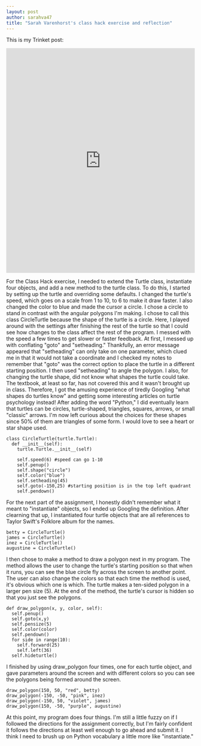 ```yaml
---
layout: post
author: sarahva47
title: "Sarah Varenhorst's class hack exercise and reflection"
---
```

This is my Trinket post:
<iframe src="https://trinket.io/embed/python/a431adc3f6" width="100%" height="600" frameborder="0" marginwidth="0" marginheight="0" allowfullscreen></iframe>

For the Class Hack exercise, I needed to extend the Turtle class, instantiate four objects, and add a new method to the turtle class. To do this, I started by setting up the turtle and overriding some defaults. I changed the turtle's speed, which goes on a scale from 1 to 10, to 6 to make it draw faster. I also changed the color to blue and made the cursor a circle. I chose a circle to stand in contrast with the angular polygons I'm making. I chose to call this class CircleTurtle because the shape of the turtle is a circle. Here, I played around with the settings after finishing the rest of the turtle so that I could see how changes to the class affect the rest of the program. I messed with the speed a few times to get slower or faster feedback. At first, I messed up with conflating "goto" and "setheading." Thankfully, an error message appeared that "setheading" can only take on one parameter, which clued me in that it would not take a coordinate and I checked my notes to remember that "goto" was the correct option to place the turtle in a different starting position. I then used "setheading" to angle the polygon. I also, for changing the turtle shape, did not know what shapes the turtle could take. The textbook, at least so far, has not covered this and it wasn't brought up in class. Therefore, I got the amusing experience of tiredly Googling "what shapes do turtles know" and getting some interesting articles on turtle psychology instead! After adding the word "Python," I did eventually learn that turtles can be circles, turtle-shaped, triangles, squares, arrows, or small "classic" arrows. I'm now left curious about the choices for these shapes since 50% of them are triangles of some form. I would love to see a heart or star shape used. 
```
class CircleTurtle(turtle.Turtle):
  def __init__(self):
    turtle.Turtle.__init__(self)
    
    self.speed(6) #speed can go 1-10
    self.penup()
    self.shape("circle")
    self.color("blue")
    self.setheading(45)
    self.goto(-150,25) #starting position is in the top left quadrant
    self.pendown()
 ```   
 For the next part of the assignment, I honestly didn't remember what it meant to "instantiate" objects, so I ended up Googling the definition. After clearning that up, I instantiated four turtle objects that are all references to Taylor Swift's Folklore album for the names.
```
betty = CircleTurtle()
james = CircleTurtle()
inez = CircleTurtle()
augustine = CircleTurtle()
```
I then chose to make a method to draw a polygon next in my program. The method allows the user to change the turtle's starting position so that when it runs, you can see the blue circle fly across the screen to another point. The user can also change the colors so that each time the method is used, it's obvious which one is which. The turtle makes a ten-sided polygon in a larger pen size (5). At the end of the method, the turtle's cursor is hidden so that you just see the polygons.
```
def draw_polygon(x, y, color, self):
  self.penup()
  self.goto(x,y)
  self.pensize(5)
  self.color(color)
  self.pendown()
  for side in range(10):
    self.forward(25)
    self.left(36)
  self.hideturtle()
 ```
I finished by using draw_polygon four times, one for each turtle object, and gave parameters around the screen and with different colors so you can see the polygons being formed around the screen.
```
draw_polygon(150, 50, "red", betty)
draw_polygon(-150, -50, "pink", inez)
draw_polygon(-150, 50, "violet", james)
draw_polygon(150, -50, "purple", augustine)
```
At this point, my program does four things. I'm still a little fuzzy on if I followed the directions for the assignment correctly, but I'm fairly confident it follows the directions at least well enough to go ahead and submit it. I think I need to brush up on Python vocabulary a little more like "instantiate." 
